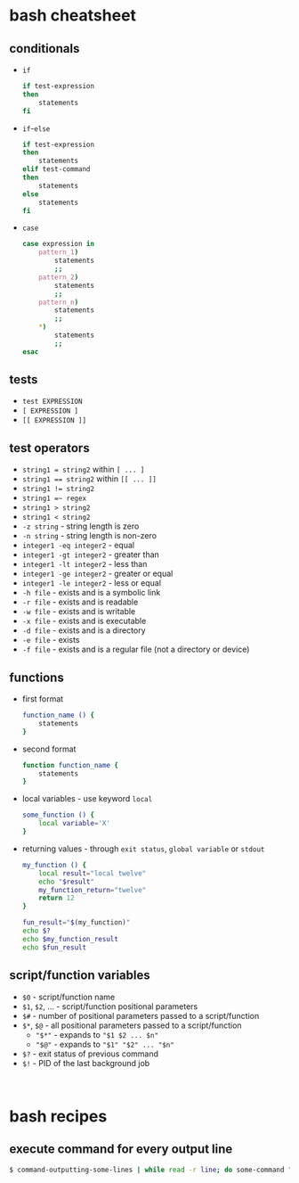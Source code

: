 # bash cheatsheet


## conditionals
* `if`
    ```bash
    if test-expression
    then
        statements
    fi
    ```
* `if`-`else`
    ```bash
    if test-expression
    then
        statements
    elif test-command
    then
        statements
    else
        statements
    fi
    ```
* `case`
    ```bash
    case expression in
        pattern_1)
            statements
            ;;
        pattern_2)
            statements
            ;;
        pattern_n)
            statements
            ;;
        *)
            statements
            ;;
    esac
    ```


## tests
* `test EXPRESSION`
* `[ EXPRESSION ]`
* `[[ EXPRESSION ]]`


## test operators
* `string1 = string2` within `[ ... ]`
* `string1 == string2` within `[[ ... ]]`
* `string1 != string2`
* `string1 =~ regex`
* `string1 > string2`
* `string1 < string2`
* `-z string` - string length is zero
* `-n string` - string length is non-zero
* `integer1 -eq integer2` - equal
* `integer1 -gt integer2` - greater than
* `integer1 -lt integer2` - less than
* `integer1 -ge integer2` - greater or equal
* `integer1 -le integer2` - less or equal
* `-h file` - exists and is a symbolic link
* `-r file` - exists and is readable
* `-w file` - exists and is writable
* `-x file` - exists and is executable
* `-d file` - exists and is a directory
* `-e file` - exists
* `-f file` - exists and is a regular file (not a directory or device)


## functions
* first format
    ```bash
    function_name () {
        statements
    }
    ```
* second format
    ```bash
    function function_name {
        statements
    }
    ```
* local variables - use keyword `local`
    ```bash
    some_function () {
        local variable='X'
    }
    ```
* returning values - through `exit status`, `global variable` or `stdout`
    ```bash
    my_function () {
        local result="local twelve"
        echo "$result"
        my_function_return="twelve"
        return 12
    }

    fun_result="$(my_function)"
    echo $?
    echo $my_function_result
    echo $fun_result
    ```


## script/function variables
* `$0` - script/function name
* `$1`, `$2`, ... - script/function positional parameters
* `$#` - number of positional parameters passed to a script/function
* `$*`, `$@` - all positional parameters passed to a script/function
    - `"$*"` - expands to `"$1 $2 ... $n"`
    - `"$@"` - expands to `"$1" "$2" ... "$n"`
* `$?` - exit status of previous command
* `$!` - PID of the last background job

<br />


# bash recipes


## execute command for every output line
```bash
$ command-outputting-some-lines | while read -r line; do some-command "$line"; done
```
